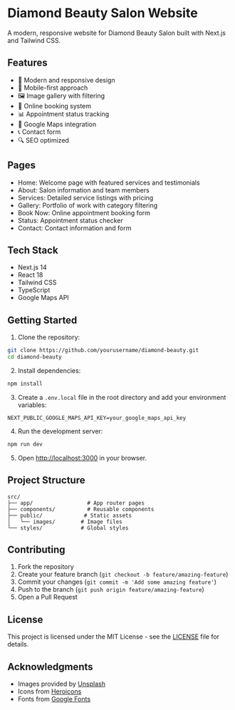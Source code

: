 # Diamond Beauty Salon Website

A modern, responsive website for Diamond Beauty Salon built with Next.js and Tailwind CSS.

## Features

- 🎨 Modern and responsive design
- 📱 Mobile-first approach
- 🖼️ Image gallery with filtering
- 📅 Online booking system
- 📊 Appointment status tracking
- 📍 Google Maps integration
- 📞 Contact form
- 🔍 SEO optimized

## Pages

- Home: Welcome page with featured services and testimonials
- About: Salon information and team members
- Services: Detailed service listings with pricing
- Gallery: Portfolio of work with category filtering
- Book Now: Online appointment booking form
- Status: Appointment status checker
- Contact: Contact information and form

## Tech Stack

- Next.js 14
- React 18
- Tailwind CSS
- TypeScript
- Google Maps API

## Getting Started

1. Clone the repository:
```bash
git clone https://github.com/yourusername/diamond-beauty.git
cd diamond-beauty
```

2. Install dependencies:
```bash
npm install
```

3. Create a `.env.local` file in the root directory and add your environment variables:
```env
NEXT_PUBLIC_GOOGLE_MAPS_API_KEY=your_google_maps_api_key
```

4. Run the development server:
```bash
npm run dev
```

5. Open [http://localhost:3000](http://localhost:3000) in your browser.

## Project Structure

```
src/
├── app/                 # App router pages
├── components/          # Reusable components
├── public/             # Static assets
│   └── images/        # Image files
└── styles/            # Global styles
```

## Contributing

1. Fork the repository
2. Create your feature branch (`git checkout -b feature/amazing-feature`)
3. Commit your changes (`git commit -m 'Add some amazing feature'`)
4. Push to the branch (`git push origin feature/amazing-feature`)
5. Open a Pull Request

## License

This project is licensed under the MIT License - see the [LICENSE](LICENSE) file for details.

## Acknowledgments

- Images provided by [Unsplash](https://unsplash.com)
- Icons from [Heroicons](https://heroicons.com)
- Fonts from [Google Fonts](https://fonts.google.com)

